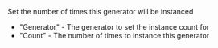 Set the number of times this generator will be instanced
* "Generator" - The generator to set the instance count for
* "Count" - The number of times to instance this generator